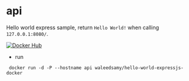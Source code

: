 # api
Hello world express sample, return `Hello World!` when calling `127.0.0.1:8080/`.

[![Docker Hub](https://img.shields.io/badge/docker-ready-blue.svg)](https://registry.hub.docker.com/u/waleedsamy/hello-world-expressjs-docker/)

* run
 ```
  docker run -d -P --hostname api waleedsamy/hello-world-expressjs-docker
 ```
